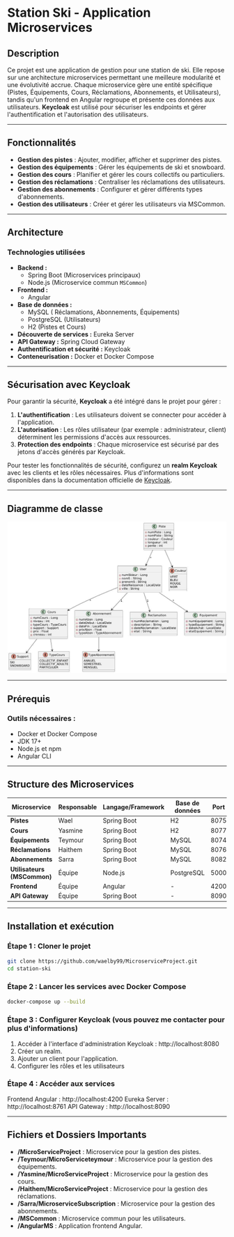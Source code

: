 # Station Ski - Application Microservices

## Description
Ce projet est une application de gestion pour une station de ski. Elle repose sur une architecture microservices permettant une meilleure modularité et une évolutivité accrue. Chaque microservice gère une entité spécifique (Pistes, Équipements, Cours, Réclamations, Abonnements, et Utilisateurs), tandis qu'un frontend en Angular regroupe et présente ces données aux utilisateurs. **Keycloak** est utilisé pour sécuriser les endpoints et gérer l'authentification et l'autorisation des utilisateurs.

---

## Fonctionnalités
- **Gestion des pistes** : Ajouter, modifier, afficher et supprimer des pistes.
- **Gestion des équipements** : Gérer les équipements de ski et snowboard.
- **Gestion des cours** : Planifier et gérer les cours collectifs ou particuliers.
- **Gestion des réclamations** : Centraliser les réclamations des utilisateurs.
- **Gestion des abonnements** : Configurer et gérer différents types d'abonnements.
- **Gestion des utilisateurs** : Créer et gérer les utilisateurs via MSCommon.

---

## Architecture

### Technologies utilisées
- **Backend :**
  - Spring Boot (Microservices principaux)
  - Node.js (Microservice commun `MSCommon`)
- **Frontend :**
  - Angular
- **Base de données :**
  - MySQL ( Réclamations, Abonnements, Équipements)
  - PostgreSQL (Utilisateurs)
  - H2 (Pistes et Cours)
- **Découverte de services :** Eureka Server
- **API Gateway :** Spring Cloud Gateway
- **Authentification et sécurité :** Keycloak
- **Conteneurisation :** Docker et Docker Compose

---

## Sécurisation avec Keycloak

Pour garantir la sécurité, **Keycloak** a été intégré dans le projet pour gérer :
1. **L'authentification** : Les utilisateurs doivent se connecter pour accéder à l'application.
2. **L'autorisation** : Les rôles utilisateur (par exemple : administrateur, client) déterminent les permissions d'accès aux ressources.
3. **Protection des endpoints** : Chaque microservice est sécurisé par des jetons d'accès générés par Keycloak.

Pour tester les fonctionnalités de sécurité, configurez un **realm Keycloak** avec les clients et les rôles nécessaires. Plus d'informations sont disponibles dans la documentation officielle de [Keycloak](https://www.keycloak.org/).

---

## Diagramme de classe

![Diagramme UML](./diagdeclasse.jpg)

---

## Prérequis

### Outils nécessaires :
- Docker et Docker Compose
- JDK 17+
- Node.js et npm
- Angular CLI

---

## Structure des Microservices

| Microservice               | Responsable | Langage/Framework | Base de données | Port  |
|----------------------------|-------------|-------------------|-----------------|-------|
| **Pistes**                 | Wael        | Spring Boot       | H2              | 8075  |
| **Cours**                  | Yasmine     | Spring Boot       | H2              | 8077  |
| **Équipements**            | Teymour     | Spring Boot       | MySQL           | 8074  |
| **Réclamations**           | Haithem     | Spring Boot       | MySQL           | 8076  |
| **Abonnements**            | Sarra       | Spring Boot       | MySQL           | 8082  |
| **Utilisateurs (MSCommon)**| Équipe      | Node.js           | PostgreSQL      | 5000  |
| **Frontend**               | Équipe      | Angular           | -               | 4200  |
| **API Gateway**            | Équipe      | Spring Boot       | -               | 8090  |

---

## Installation et exécution

### Étape 1 : Cloner le projet
```bash
git clone https://github.com/waelby99/MicroserviceProject.git
cd station-ski
```
### Étape 2 : Lancer les services avec Docker Compose
```bash
docker-compose up --build
```
### Étape 3 : Configurer Keycloak (vous pouvez me contacter pour plus d'informations)
1. Accéder à l'interface d'administration Keycloak : http://localhost:8080
2. Créer un realm.
3. Ajouter un client pour l'application.
4. Configurer les rôles et les utilisateurs
   
### Étape 4 : Accéder aux services
Frontend Angular : http://localhost:4200
Eureka Server : http://localhost:8761
API Gateway : http://localhost:8090

---
## Fichiers et Dossiers Importants

- **/MicroServiceProject** : Microservice pour la gestion des pistes.
- **/Teymour/MicroServiceteymour** : Microservice pour la gestion des équipements.
- **/Yasmine/MicroServiceProject** : Microservice pour la gestion des cours.
- **/Haithem/MicroServiceProject** : Microservice pour la gestion des réclamations.
- **/Sarra/MicroserviceSubscription** : Microservice pour la gestion des abonnements.
- **/MSCommon** : Microservice commun pour les utilisateurs.
- **/AngularMS** : Application frontend Angular.


